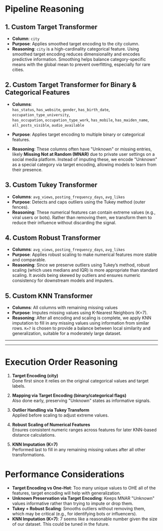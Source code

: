 # Pipeline Reasoning

## 1. **Custom Target Transformer**

- **Column**: `city`
- **Purpose**: Applies smoothed target encoding to the city column.
- **Reasoning**: `city` is a high-cardinality categorical feature. Using smoothed target encoding reduces dimensionality and encodes predictive information. Smoothing helps balance category-specific means with the global mean to prevent overfitting, especially for rare cities.

## 2. **Custom Target Transformer for Binary & Categorical Features**

- **Columns**:  
  `has_status`, `has_website`, `gender`, `has_birth_date`, `occupation_type_university`,  
  `has_occupation`, `occupation_type_work`, `has_mobile`, `has_maiden_name`,  
  `all_posts_visible`, `audio_available`

- **Purpose**: Applies target encoding to multiple binary or categorical features.
- **Reasoning**: These columns often have "Unknown" or missing entries, likely **Missing Not at Random (MNAR)** due to private user settings on a social media platform. Instead of imputing these, we encode "Unknown" as a special category via target encoding, allowing models to learn from their presence.

## 3. **Custom Tukey Transformer**

- **Columns**: `avg_views`, `posting_frequency_days`, `avg_likes`
- **Purpose**: Detects and caps outliers using the Tukey method (outer fences).
- **Reasoning**: These numerical features can contain extreme values (e.g., viral users or bots). Rather than removing them, we transform them to reduce their influence without discarding the signal.

## 4. **Custom Robust Transformer**

- **Columns**: `avg_views`, `posting_frequency_days`, `avg_likes`
- **Purpose**: Applies robust scaling to make numerical features more stable and comparable.
- **Reasoning**: Since we preserve outliers using Tukey’s method, robust scaling (which uses medians and IQR) is more appropriate than standard scaling. It avoids being skewed by outliers and ensures numeric consistency for downstream models and imputers.

## 5. **Custom KNN Transformer**

- **Columns**: All columns with remaining missing values
- **Purpose**: Imputes missing values using K-Nearest Neighbors (K=7).
- **Reasoning**: After all encoding and scaling is complete, we apply KNN imputation to fill in any missing values using information from similar rows. `K=7` is chosen to provide a balance between local similarity and generalization, suitable for a moderately large dataset.

---

---

# Execution Order Reasoning

1. **Target Encoding (city)**  
   Done first since it relies on the original categorical values and target labels.

2. **Mapping via Target Encoding (binary/categorical flags)**  
   Also done early, preserving "Unknown" states as informative signals.

3. **Outlier Handling via Tukey Transform**  
   Applied before scaling to adjust extreme values.

4. **Robust Scaling of Numerical Features**  
   Ensures consistent numeric ranges across features for later KNN-based distance calculations.

5. **KNN Imputation (K=7)**  
   Performed last to fill in any remaining missing values after all other transformations.

# Performance Considerations

- **Target Encoding vs One-Hot**: Too many unique values to OHE all of the features, target encoding will help with generalization.
- **Unknown Preservation via Target Encoding**: Keeps MNAR "Unknown" values informative rather than trying to impute or drop them.
- **Tukey + Robust Scaling**: Smooths outliers without removing them, which may be critical (e.g., for identifying bots or influencers).
- **KNN Imputation (K=7)**: 7 seems like a reasonable number given the size of our dataset. This could be tuned in the future.
